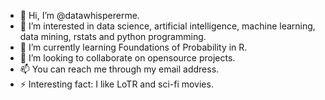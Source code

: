 - 👋 Hi, I’m @datawhispererme.
- 👀 I’m interested in data science, artificial intelligence, machine learning, data mining, rstats and python programming.
- 🌱 I’m currently learning Foundations of Probability in R.
- 💞️ I’m looking to collaborate on opensource projects.
- 📫 You can reach me through my email address.
- ⚡ Interesting fact: I like LoTR and sci-fi movies.
